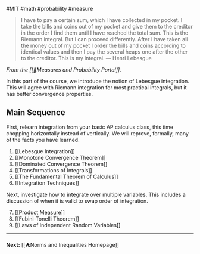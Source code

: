 #MIT #math #probability #measure 

> I have to pay a certain sum, which I have collected in my pocket. I take the bills and coins out of my pocket and give them to the creditor in the order I find them until I have reached the total sum. This is the Riemann integral. But I can proceed differently. After I have taken all the money out of my pocket I order the bills and coins according to identical values and then I pay the several heaps one after the other to the creditor. This is my integral.
> — Henri Lebesgue

*From the [[📏Measures and Probability Portal]].*

In this part of the course, we introduce the notion of Lebesgue integration. This will agree with Riemann integration for most practical integrals, but it has better convergence properties.
## Main Sequence

First, relearn integration from your basic AP calculus class, this time chopping horizontally instead of vertically. We will reprove, formally, many of the facts you have learned.

1. [[Lebesgue Integration]]
2. [[Monotone Convergence Theorem]]
3. [[Dominated Convergence Theorem]]
4. [[Transformations of Integrals]]
5. [[The Fundamental Theorem of Calculus]]
6. [[Integration Techniques]]

Next, investigate how to integrate over multiple variables. This includes a discussion of when it is valid to swap order of integration.

7. [[Product Measure]]
8. [[Fubini-Tonelli Theorem]]
9. [[Laws of Independent Random Variables]]

---

**Next:** [[⛺Norms and Inequalities Homepage]]